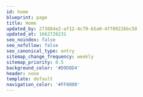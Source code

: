```yaml
---
id: home
blueprint: page
title: Home
updated_by: 273884e2-af12-4c79-b5a0-4ff09226bc50
updated_at: 1662726231
seo_noindex: false
seo_nofollow: false
seo_canonical_type: entry
sitemap_change_frequency: weekly
sitemap_priority: 0.5
background_color: '#D9D8D4'
header: none
template: default
navigation_color: '#FF0000'
---
```

